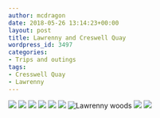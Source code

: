 ```yaml
---
author: mcdragon
date: 2018-05-26 13:14:23+00:00
layout: post
title: Lawrenny and Creswell Quay
wordpress_id: 3497
categories:
- Trips and outings
tags:
- Cresswell Quay
- Lawrenny
---
```


![](https://img.mcdowell.si/2018/05/2018-05-08-15.22.46.jpg) 
![](https://img.mcdowell.si/2018/05/2018-05-08-15.22.54.jpg) 
![](https://img.mcdowell.si/2018/05/2018-05-08-15.59.20.jpg) 
![](https://img.mcdowell.si/2018/05/2018-05-08-15.59.23.jpg) 
![](https://img.mcdowell.si/2018/05/2018-05-08-15.59.25.jpg) 
![](https://img.mcdowell.si/2018/05/2018-05-08-15.59.27.jpg)
![Lawrenny woods](https://img.mcdowell.si/2018/05/2018-05-08-16.39.01.jpg "Lawrenny woods")
![](https://img.mcdowell.si/2018/05/2018-05-08-16.58.38.jpg) 
![](https://img.mcdowell.si/2018/05/2018-05-08-17.01.50.jpg)
